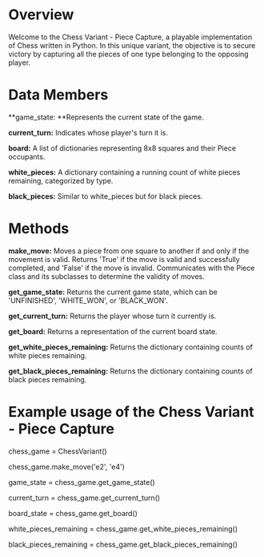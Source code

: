 # Overview
Welcome to the Chess Variant - Piece Capture, a playable implementation of Chess written in Python. In this unique variant, the objective is to secure victory by capturing all the pieces of one type belonging to the opposing player.

# Data Members
**game_state: **Represents the current state of the game.

**current_turn:** Indicates whose player's turn it is.

**board:** A list of dictionaries representing 8x8 squares and their Piece occupants.

**white_pieces:** A dictionary containing a running count of white pieces remaining, categorized by type.

**black_pieces:** Similar to white_pieces but for black pieces.

# Methods
**make_move:** Moves a piece from one square to another if and only if the movement is valid. Returns 'True' if the move is valid and successfully completed, and 'False' if the move is invalid. Communicates with the Piece class and its subclasses to determine the validity of moves.

**get_game_state:** Returns the current game state, which can be 'UNFINISHED', 'WHITE_WON', or 'BLACK_WON'.

**get_current_turn:** Returns the player whose turn it currently is.

**get_board:** Returns a representation of the current board state.

**get_white_pieces_remaining:** Returns the dictionary containing counts of white pieces remaining.

**get_black_pieces_remaining:** Returns the dictionary containing counts of black pieces remaining.

# Example usage of the Chess Variant - Piece Capture

chess_game = ChessVariant()

chess_game.make_move('e2', 'e4')

game_state = chess_game.get_game_state()

current_turn = chess_game.get_current_turn()

board_state = chess_game.get_board()

white_pieces_remaining = chess_game.get_white_pieces_remaining()

black_pieces_remaining = chess_game.get_black_pieces_remaining()
